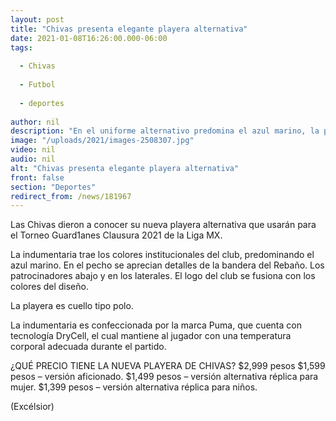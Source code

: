 ```yaml
---
layout: post
title: "Chivas presenta elegante playera alternativa"
date: 2021-01-08T16:26:00.000-06:00
tags:
  
  - Chivas
  
  - Futbol
  
  - deportes
  
author: nil
description: "En el uniforme alternativo predomina el azul marino, la playera es cuello tipo polo y en el pecho se aprecian detalles de la bandera del Rebaño"
image: "/uploads/2021/images-2508307.jpg"
video: nil
audio: nil
alt: "Chivas presenta elegante playera alternativa"
front: false
section: "Deportes"
redirect_from: /news/181967
---
```


Las Chivas dieron a conocer su nueva playera alternativa que usarán para el Torneo Guard1anes Clausura 2021 de la Liga MX.

La indumentaria trae los colores institucionales del club, predominando el azul marino. En el pecho se aprecian detalles de la bandera del Rebaño. Los patrocinadores abajo y en los laterales. El logo del club se fusiona con los colores del diseño.

La playera es cuello tipo polo.

La indumentaria es confeccionada por la marca Puma, que cuenta con tecnología DryCell, el cual mantiene al jugador con una temperatura corporal adecuada durante el partido.

¿QUÉ PRECIO TIENE LA NUEVA PLAYERA DE CHIVAS?
$2,999 pesos
$1,599 pesos – versión aficionado.
$1,499 pesos – versión alternativa réplica para mujer.
$1,399 pesos – versión alternativa réplica para niños.

(Excélsior)